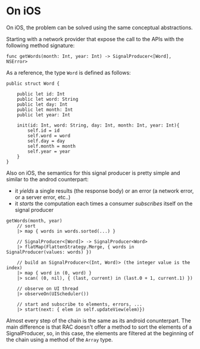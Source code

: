# On iOS

On iOS, the problem can be solved using the same conceptual abstractions.

Starting with a network provider that expose the call to the APIs with the following method signature:

```
func getWords(month: Int, year: Int) -> SignalProducer<[Word], NSError>
```

As a reference, the type `Word` is defined as follows:

```
public struct Word {

    public let id: Int
    public let word: String
    public let day: Int
    public let month: Int
    public let year: Int

    init(id: Int, word: String, day: Int, month: Int, year: Int){
        self.id = id
        self.word = word
        self.day = day
        self.month = month
        self.year = year
    }
}
```

Also on iOS, the semantics for this signal producer is pretty simple and similar to the androd counterpart:

- it *yields* a single results (the response body) or an error (a network error, or a server error, etc..)
- it *starts* the computation each times a consumer *subscribes* itself on the signal producer

```
getWords(month, year)
    // sort
    |> map { words in words.sorted(...) }

    // SignalProducer<[Word]> -> SignalProducer<Word>
    |> flatMap(FlattenStrategy.Merge, { words in SignalProducer(values: words) })

    // build an SignalProducer<(Int, Word)> (the integer value is the index)
    |> map { word in (0, word) }
    |> scan( (0, nil), { (last, current) in (last.0 + 1, current.1) })

    // observe on UI thread
    |> observeOn(UIScheduler())

    // start and subscribe to elements, errors, ...
    |> start(next: { elem in self.updateView(elem)})
```

Almost every step of the chain is the same as its android conunterpart.
The main difference is that RAC doesn't offer a method to sort the elements of a SignalProducer, so, in this case, the elements are filtered at the beginning of the chain using a method of the `Array` type.

